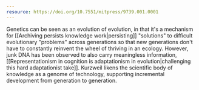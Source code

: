 ```yaml
---
resource: https://doi.org/10.7551/mitpress/9739.001.0001
---
```


Genetics can be seen as an evolution of evolution, in that it's a mechanism for [[Archiving persists knowledge work|persisting]] "solutions" to difficult evolutionary "problems" across generations so that new generations don't have to constantly reinvent the wheel of thriving in an ecology. However, junk DNA has been observed to also carry meaningless information, [[Representationism in cognition is adaptationism in evolution|challenging this hard adaptationist take]]. Kurzweil likens the scientific body of knowledge as a genome of technology, supporting incremental development from generation to generation. 